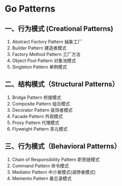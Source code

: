 # Go Patterns

## 一、行为模式 (Creational Patterns)
1. Abstract Factory Pattern 抽象工厂
2. Builder Pattern 建造者模式
3. Factory Method Pattern 工厂方法
4. Object Pool Pattern 对象池模式
5. Singleton Pattern 单例模式

## 二、结构模式（Structural Patterns）
1. Bridge Pattern 桥接模式
2. Composite Pattern 组合模式
3. Decorator Pattern 装饰者模式
4. Facade Pattern 外观模式
5. Proxy Pattern 代理模式
6. Flyweight Pattern 享元模式

## 三、行为模式（Behavioral Patterns）
1. Chain of Responsibility Pattern 职责链模式
2. Command Pattern 命令模式
3. Mediator Pattern 中介者模式(调停者模式)
4. Memento Pattern 备忘录模式